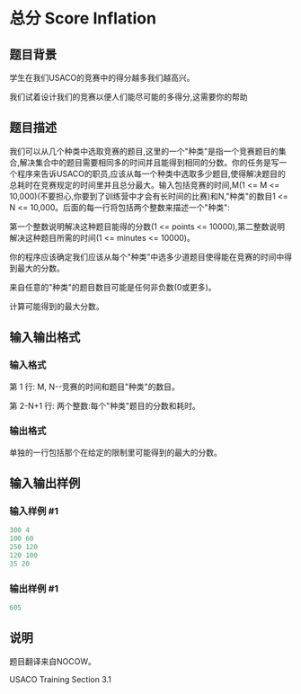 # 总分 Score Inflation

## 题目背景

学生在我们USACO的竞赛中的得分越多我们越高兴。

我们试着设计我们的竞赛以便人们能尽可能的多得分,这需要你的帮助

## 题目描述

我们可以从几个种类中选取竞赛的题目,这里的一个"种类"是指一个竞赛题目的集合,解决集合中的题目需要相同多的时间并且能得到相同的分数。你的任务是写一个程序来告诉USACO的职员,应该从每一个种类中选取多少题目,使得解决题目的总耗时在竞赛规定的时间里并且总分最大。输入包括竞赛的时间,M(1 <= M <= 10,000)(不要担心,你要到了训练营中才会有长时间的比赛)和N,"种类"的数目1 <= N <= 10,000。后面的每一行将包括两个整数来描述一个"种类":

第一个整数说明解决这种题目能得的分数(1 <= points <= 10000),第二整数说明解决这种题目所需的时间(1 <= minutes <= 10000)。

你的程序应该确定我们应该从每个"种类"中选多少道题目使得能在竞赛的时间中得到最大的分数。

来自任意的"种类"的题目数目可能是任何非负数(0或更多)。

计算可能得到的最大分数。

## 输入输出格式

### 输入格式

第 1 行: M, N--竞赛的时间和题目"种类"的数目。

第 2-N+1 行: 两个整数:每个"种类"题目的分数和耗时。

### 输出格式

单独的一行包括那个在给定的限制里可能得到的最大的分数。

## 输入输出样例

### 输入样例 #1

```cpp
300 4
100 60
250 120
120 100
35 20
```


### 输出样例 #1

```cpp
605
```


## 说明

题目翻译来自NOCOW。

USACO Training Section 3.1

